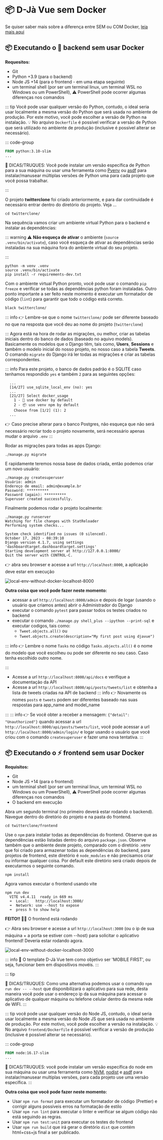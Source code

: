 # 📦 D-Jà Vue sem Docker

Se quiser saber mais sobre a diferença entre SEM ou COM Docker, [leia mais aqui](./02-iniciando.md#🐋-diferenca-entre-executar-localmente-com-docker-ou-sem-docker-containers)

## 📦 Executando o 🦄 backend sem usar Docker

**Requesitos:**
- Git
- Python +3.9  (para o backend)
- Node JS +14 (para o frontend - em uma etapa seguinte)
- um terminal shell (por ser um terminal linux, um terminal WSL no Windows ou um PowerShell), ⚠️ PowerShell pode ocorrer algumas diferenças nos comandos

::: tip
Você pode usar qualquer versão do Python, contudo, o ideal seria usar localmente a mesma versão do Python que será usada no ambiente de produção. Por este motivo, você pode escolher a versão de Python na instalação. 💡 No arquivo `Dockerfile` é possível verificar a versão de Python que será utilizado no ambiente de produção (inclusive é possível alterar se necessário).


::: code-group

```dockerfile [Dockerfile]
FROM python:3.10-slim
...

```
🌈 DICAS/TRUQUES: Você pode instalar um versão específica de Python para a sua máquina ou usar uma ferramenta como [Pyenv](https://github.com/pyenv/pyenv) ou [asdf](https://github.com/asdf-vm/asdf) para instalar/manusear múltiplas versões de Python uma para cada projeto que você possa trabalhar.

:::

O projeto **twitterclone** foi criado anteriormente, e para dar continuidade é necessário entrar dentro do diretório do projeto. Veja ...

```shell
cd twitterclone/
```

Na sequência vamos criar um ambiente virtual Python para o backend e instalar as dependências: 

::: warning
⚠️ **Não esqueça de ativar** o ambiente (`source .venv/bin/activate`), caso você esqueça de ativar as dependências serão instaladas na sua máquina fora do ambiente virtual do seu projeto.

:::

```shell
python -m venv .venv
source .venv/bin/activate
pip install -r requirements-dev.txt
```

Com o ambiente virtual Python pronto, você pode usar o comando `pip freeze` e verificar se todas as dependências python foram instaladas. Outro ponto importante a ser feito neste momento é executar um formatador de código (`lint`) para garantir que todo o código está correto. 

```shell
black twitterclone/
```
::: info
👉 Lembre-se que o nome `twitterclone/` pode ser diferente baseado no que na resposta que você deu ao nome do projeto (`twitterclone`)

:::
Agora está na hora de rodar as migrações, ou melhor, criar as tabelas iniciais dentro do banco de dados (baseado no aquivo models). Basicamente os modelos que o Django têm, tais como, **Users**, **Sessions** e também o modelo inicial do nosso projeto, no nosso caso a tabela **Tweets**. O comando `migrate` do Django irá ler todas as migrações e criar as tabelas correspondentes. 

::: info
Para este projeto, o banco de dados padrão é o SQLITE caso tenhamos respondido `yes` e também `2` para as seguintes opções:

```shell{2,6}
  ...
  [14/27] use_sqlite_local_env (no): yes
  ...
  [21/27] Select docker_usage
    1 - 🐳 use docker by default
    2 - 📦 use venv npm by default
    Choose from [1/2] (1): 2
  ...
```
👉 Caso precise alterar para o banco Postgres, não esqueça que não será necessário recriar todo o projeto novamente, será necessário apenas mudar o arquivo `.env`
:::

Rodar as migrações para todas as apps Django:

```shell
./manage.py migrate
```
E rapidamente teremos nossa base de dados criada, então podemos criar um novo usuário:

```shell
./manage.py createsuperuser
Usuário: admin
Endereço de email: admin@example.br
Password: ********** 
Password (again): **********
Superuser created successfully.
```
Finalmente podemos rodar o projeto localmente:

```shell
./manage.py runserver
Watching for file changes with StatReloader
Performing system checks...

System check identified no issues (0 silenced).
October 17, 2023 - 08:39:10
Django version 4.1.7, using settings 'dashboardtarget.dashboardtarget.settings'
Starting development server at http://127.0.0.1:8000/
Quit the server with CONTROL-C.
```
👉 abra seu browser e acesse a url `http://localhost:8000`, a aplicação deve estar em execução

![local-env-without-docker-localhost-8000](./images/local-run-without-docker-localhost-8000.jpg)

**Outra coisa que você pode fazer neste momento:**
- acessar a url `http://localhost:8000/admin` e depois de logar (usando o usuário que criamos antes) abrir o Administrador do Django
- executar o comando `pytest` para passar todos os testes criados no backend
- executar o comando `./manage.py shell_plus --ipython --print-sql` e executar codigos, tais como:
  - `Tweet.objects.all()` ou 
  - `Tweet.objects.create(description="My first post using djavue")`

::: info
👉 Lembre o nome `Tasks` no código `Tasks.objects.all()` é o nome do modelo que você escolheu ou pode ser diferente no seu caso. Caso tenha escolhido outro nome.

:::

- Acesse a url `http://localhost:8000/api/docs` e verifique a documentação da API
- Acesse a url `http://localhost:8000/api/posts/tweets/list` e obtenha a lista de tweets criadas na API de backend
::: info
👉 Novamente os nomes `posts` e `tweets` podem ser diferentes baseado nas suas respostas para app_name and model_name

:::
::: info
👉  Se você obter a receber a mensagem:
`{"detail": "Unauthorized"}` quando acessar a url `http://localhost:8000/api/posts/tweets/list`, você pode acessar a url `http://localhost:8000/admin/login/`  e logar usando o usuário que você criou com o comando `createsuperuser` e fazer uma nova tentativa.
:::


## 📦 Executando o ⚡️ frontend sem usar Docker

**Requisitos:**
- Git
- Node JS +14 (para o frontend)
- um terminal shell (por ser um terminal linux, um terminal WSL no Windows ou um PowerShell), ⚠️ PowerShell pode ocorrer algumas diferenças nos comandos
- O backend em execução

Abra um segundo terminal (no primeiro deverá estar rodando o backend). Navegue dentro do diretório do projeto e na pasta do frontend. 

```shell
cd twitterclone/frontend
```

Use o `npm` para instalar todas as dependências do frontend. Observe que as dependências estão listadas dentro do arquivo `package.json`. Observe também que o ambiente deste projeto, comparado com o diretório .venv que foi criado para armazenar todas as dependências do backend, para projetos de frontend, este diretório é `node_modules` e não precisamos criar ou informar qualquer coisa. Por default este diretório será criado depois de executarmos o seguinte comando.

```shell
npm install 
```
Agora vamos executar o frontend usando vite

```shell
npm run dev
  VITE v4.4.11  ready in 669 ms
  ➜  Local:   http://localhost:3000/
  ➜  Network: use --host to expose
  ➜  press h to show help

```

**FEITO!! 🎉🎉** O frontend está rodando

👉 Abra seu browser e acesse a url `http://localhost:3000` (ou o ip de sua máquina + a porta se estiver com --host) para solicitar o aplicativo frontend!
Deveria estar rodando agora.

![local-env-without-docker-localhost-3000](./images/local-run-without-docker-localhost-3000.jpg)

::: info
📱 O template D-Jà Vue tem como objetivo ser 'MOBILE FIRST', ou seja, funcionar bem em dispositivos movéis.
:::

::: tip

🌈 DICAS/TRUQUES: Como uma alternativa podemos usar o comando `npm run dev -- --host`
que disponibilizará o aplicativo para sua rede, desta maneira você pode usar o endereço ip da sua máquina para acessar o aplicativo de qualquer máquina ou telefone celular dentro da mesma rede de WIFI.
:::

::: tip
você pode usar qualquer versão do Node JS, contudo, o ideal seria usar localmente a mesma versão do Node JS que será usada no ambiente de produção. Por este motivo, você pode escolher a versão na instalação. 💡 No arquivo `frontend/Dockerfile` é possível verificar a versão de produção (inclusive é possível alterar se necessário).


::: code-group

```dockerfile [frontend/Dockerfile]
FROM node:16.17-slim
...

```

🌈 DICAS/TRUQUES: você pode instalar um versão específica do node em sua máquina ou usar uma ferramenta como [NVM](https://github.com/nvm-sh/nvm), [nodist](https://github.com/nullivex/nodist) e [asdf](https://github.com/asdf-vm/asdf) para instalar/manusear multiplas versões, para cada projeto use uma versão específica.
:::

**Outra coisa que você pode fazer neste momento:**
- Usar `npm run format` para executar um formatador de código (Prettier) e corrigir alguns possíveis erros na formatação de estilo      
- Usar `npm run lint` para executar o linter e verificar se algum código não está seguindo as regras.
- Usar `npm run test:unit` para executar os testes do frontend
- Usar `npm run build` que irá gerar o diretório `dist` que contém html+css+js final a ser publicado.


